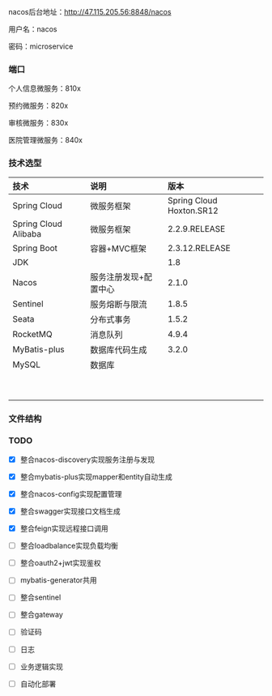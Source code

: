 nacos后台地址：http://47.115.205.56:8848/nacos

用户名：nacos 

密码：microservice



### 端口

个人信息微服务：810x

预约微服务：820x

审核微服务：830x

医院管理微服务：840x



### 技术选型

| 技术                 | 说明                  | 版本                     |
| :------------------- | :-------------------- | :----------------------- |
| Spring Cloud         | 微服务框架            | Spring Cloud Hoxton.SR12 |
| Spring Cloud Alibaba | 微服务框架            | 2.2.9.RELEASE            |
| Spring Boot          | 容器+MVC框架          | 2.3.12.RELEASE           |
| JDK                  |                       | 1.8                      |
| Nacos                | 服务注册发现+配置中心 | 2.1.0                    |
| Sentinel             | 服务熔断与限流        | 1.8.5                    |
| Seata                | 分布式事务            | 1.5.2                    |
| RocketMQ             | 消息队列              | 4.9.4                    |
| MyBatis-plus         | 数据库代码生成        | 3.2.0                    |
| MySQL                | 数据库                |                          |
|                      |                       |                          |
|                      |                       |                          |
|                      |                       |                          |
|                      |                       |                          |
|                      |                       |                          |
|                      |                       |                          |
|                      |                       |                          |
|                      |                       |                          |
|                      |                       |                          |





### 文件结构





### TODO

- [x] 整合nacos-discovery实现服务注册与发现
- [x] 整合mybatis-plus实现mapper和entity自动生成
- [x] 整合nacos-config实现配置管理
- [x] 整合swagger实现接口文档生成
- [x] 整合feign实现远程接口调用
- [ ] 整合loadbalance实现负载均衡
- [ ] 整合oauth2+jwt实现鉴权
- [ ] mybatis-generator共用
- [ ] 整合sentinel
- [ ] 整合gateway
- [ ] 验证码
- [ ] 日志
- [ ] 业务逻辑实现
- [ ] 自动化部署



